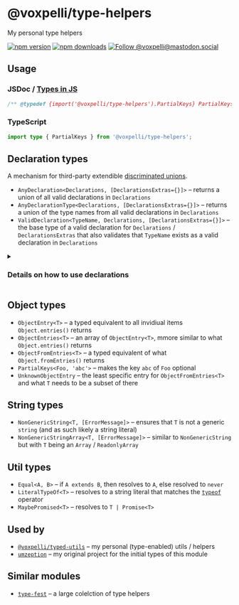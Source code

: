# @voxpelli/type-helpers

My personal type helpers

[![npm version](https://img.shields.io/npm/v/@voxpelli/type-helpers.svg?style=flat)](https://www.npmjs.com/package/@voxpelli/type-helpers)
[![npm downloads](https://img.shields.io/npm/dm/@voxpelli/type-helpers.svg?style=flat)](https://www.npmjs.com/package/@voxpelli/type-helpers)
[![Follow @voxpelli@mastodon.social](https://img.shields.io/mastodon/follow/109247025527949675?domain=https%3A%2F%2Fmastodon.social&style=social)](https://mastodon.social/@voxpelli)

## Usage

### JSDoc / [Types in JS](https://github.com/voxpelli/types-in-js)

```typescript
/** @typedef {import('@voxpelli/type-helpers').PartialKeys} PartialKeys */
```

### TypeScript

```typescript
import type { PartialKeys } from '@voxpelli/type-helpers';
```

## Declaration types

A mechanism for third-party extendible [discriminated unions](https://www.typescriptlang.org/docs/handbook/2/narrowing.html#discriminated-unions).

* `AnyDeclaration<Declarations, [DeclarationsExtras={}]>` – returns a union of all valid declarations in `Declarations`
* `AnyDeclarationType<Declarations, [DeclarationsExtras={}]>` – returns a union of the type names from all valid declarations in `Declarations`
* `ValidDeclaration<TypeName, Declarations, [DeclarationsExtras={}]>` – the base type of a valid declaration for `Declarations` / `DeclarationsExtras` that also validates that `TypeName` exists as a valid declaration in `Declarations`

<details>
<summary>

### Details on how to use declarations

</summary>

#### Valid declarations

1. Are part of `Declarations`
2. Complies with the `DeclarationsExtras` type
3. Has a `type` key that matches a declarations key in `Declarations`

#### Declaration types example

Imaginary module `@voxpelli/foo`:

```typescript
import type {
  AnyDeclaration,
  AnyDeclarationType,
  ValidDeclaration
} from '@voxpelli/type-helpers';

interface FooDeclarationExtras {
  value: unknown
}

export interface FooDeclarations {
  bar: FooDeclaration<'bar', { abc: 123 }>,
  // This is a recommended addition, ensuring consumers stay alert and are aware
  // that extensions here can be of all kinds of types
  unknown: FooDeclaration<'unknown', unknown>,
}

export type AnyFooDeclaration = AnyDeclaration<FooDeclarations, FooDeclarationExtras>;
export type AnyFooDeclarationType = AnyDeclarationType<FooDeclarations, FooDeclarationExtras>;

export interface FooDeclaration<TypeName extends AnyFooDeclarationType, Value>
  extends ValidDeclaration<TypeName, FooDeclarations, FooDeclarationExtras>
{
  value: Value
}
```

Third party extension:

```typescript
import type { FooDeclaration } from '@voxpelli/foo';

declare module '@voxpelli/foo' {
  interface FooDeclarations {
    xyz: FooDeclaration<'xyz', { xyz: true }>
  }
}
```

Usage as a :

```javascript
/**
 * @param {AnyFooDeclaration} foo
 */
function timeToFoo (foo) {
  switch (foo.type) {
    case 'bar':
      // foo.value.abc will be know to exist and be a number
      break;
    case 'xyz':
      // If the third party extension has been included, then foo.value.xyz will be know to exist here and be a boolean
      break;
    default:
      // foo.value is eg. unknown here
  }
}
```

</details>

## Object types

* `ObjectEntry<T>` – a typed equivalent to all invidiual items `Object.entries()` returns
* `ObjectEntries<T>` – an array of `ObjectEntry<T>`, mmore similar to what `Object.entries()` returns
* `ObjectFromEntries<T>` – a typed equivalent of what `Object.fromEntries()` returns
* `PartialKeys<Foo, 'abc'>` – makes the key `abc` of `Foo` optional
* `UnknownObjectEntry` – the least specific entry for `ObjectFromEntries<T>` and what `T` needs to be a subset of there

## String types

* `NonGenericString<T, [ErrorMessage]>` – ensures that `T` is not a generic `string` (and as such likely a string literal)
* `NonGenericStringArray<T, [ErrorMessage]>` – similar to `NonGenericString` but with `T` being an `Array` / `ReadonlyArray`

## Util types

* `Equal<A, B>` – if `A extends B`, then resolves to `A`, else resolved to `never`
* `LiteralTypeOf<T>` – resolves to a string literal that matches the [`typeof`](https://developer.mozilla.org/en-US/docs/Web/JavaScript/Reference/Operators/typeof) operator
* `MaybePromised<T>` – resolves to `T | Promise<T>`

## Used by

* [`@voxpelli/typed-utils`](https://github.com/voxpelli/typed-utils) – my personal (type-enabled) utils / helpers
* [`umzeption`](https://github.com/voxpelli/umzeption) – my original project for the initial types of this module

## Similar modules

* [`type-fest`](https://github.com/sindresorhus/type-fest) – a large colelction of type helpers

